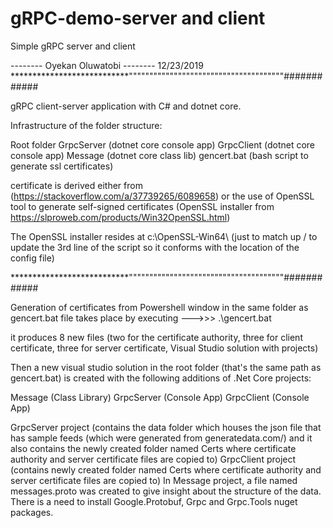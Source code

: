 # gRPC-demo-server and client
 Simple gRPC server and client
 
 -------- Oyekan Oluwatobi -------- 12/23/2019
***************************""""""""""""""""""""""""""""""""""""""############

gRPC client-server application with C# and dotnet core.

Infrastructure of the folder structure:

Root folder
GrpcServer (dotnet core console app)
GrpcClient (dotnet core console app)
Message (dotnet core class lib)
gencert.bat (bash script to generate ssl certificates)

certificate is derived either from (https://stackoverflow.com/a/37739265/6089658) or the use of OpenSSL tool to generate self-signed certificates (OpenSSL installer from https://slproweb.com/products/Win32OpenSSL.html)

The OpenSSL installer resides at c:\OpenSSL-Win64\ (just to match up /  to update the 3rd line of the script so it conforms with the location of the config file)


***************************""""""""""""""""""""""""""""""""""""""############

Generation of certificates from Powershell window in the same folder as gencert.bat file  takes place by executing --->>> .\gencert.bat

it produces 8 new files (two for the certificate authority, three for client certificate, three for server certificate, Visual Studio solution with projects)

Then a new visual studio solution in the root folder (that's the same path as gencert.bat) is created with the following additions of .Net Core projects:

Message (Class Library)
GrpcServer (Console App)
GrpcClient (Console App)

GrpcServer project (contains the data folder which houses the json file that has sample feeds (which were generated from generatedata.com/)
and it also contains the newly created folder named Certs where certificate authority and server certificate files are copied to)
GrpcClient project (contains newly created folder named Certs where certificate authority and server certificate files are copied to)
In Message project, a file named messages.proto was created to give insight about the structure of the data. 
There is a need to install Google.Protobuf, Grpc and Grpc.Tools nuget packages.

